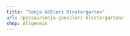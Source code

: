 ```yaml
---
title: "Sonja Gößlers Klostergarten"
url: /passau/sonja-goesslers-klostergarten/
shop: Allgemein
---
```

